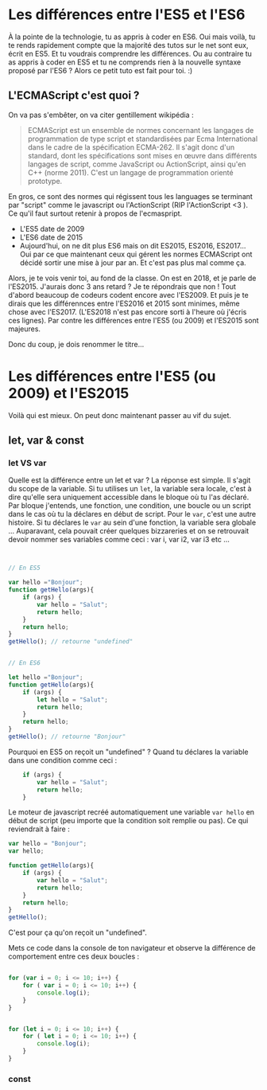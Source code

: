# Les différences entre l'ES5 et l'ES6

À la pointe de la technologie, tu as appris à coder en ES6. Oui mais voilà, tu te rends rapidement compte que la majorité des tutos sur le net sont eux, écrit en ES5. Et tu voudrais comprendre les différences. Ou au contraire tu as appris à coder en ES5 et tu ne comprends rien à la nouvelle syntaxe proposé par l'ES6 ? Alors ce petit tuto est fait pour toi. :) 

## L'ECMAScript c'est quoi ?
On va pas s'embêter, on va citer gentillement wikipédia : 

> ECMAScript est un ensemble de normes concernant les langages de programmation de type script et 
> standardisées par Ecma International dans le cadre de la spécification ECMA-262. Il s'agit donc d'un standard,
> dont les spécifications sont mises en œuvre dans différents  langages de script, comme JavaScript ou ActionScript,
> ainsi qu'en C++ (norme 2011). C'est un langage de programmation orienté  prototype.

En gros, ce sont des normes qui régissent tous les languages se terminant par "script" comme le javascript ou l'ActionScript (RIP l'ActionScript <3 ). Ce qu'il faut surtout retenir à propos de l'ecmaspript.

* L'ES5 date de 2009
* L'ES6 date de 2015
* Aujourd'hui, on ne dit plus ES6 mais on dit ES2015, ES2016, ES2017... Oui par ce que maintenant ceux qui gérent les normes ECMAScript ont décidé sortir une mise à jour par an. Et c'est pas plus mal comme ça.

Alors, je te vois venir toi, au fond de la classe. On est en 2018, et je parle de l'ES2015. J'aurais donc 3 ans retard ? Je te répondrais que non ! Tout d'abord beaucoup de codeurs codent encore avec l'ES2009.  Et puis je te dirais que les différennces entre l'ES2016 et 2015 sont minimes, même chose avec l'ES2017. (L'ES2018 n'est pas encore sorti à l'heure où j'écris ces lignes). Par contre les différences entre l'ES5 (ou 2009) et l'ES2015 sont majeures. 

Donc du coup, je dois renommer le titre...

# Les différences entre l'ES5 (ou 2009) et l'ES2015

Voilà qui est mieux. On peut donc maintenant passer au vif du sujet. 

## let, var & const

### let VS var 

Quelle est la différence entre un let et var ? La réponse est simple. Il s'agit du scope de la variable. Si tu utilises un ```let```, la variable sera locale, c'est à dire qu'elle sera uniquement accessible dans le bloque où tu l'as déclaré. Par bloque j'entends, une fonction, une condition, une boucle ou un script dans le cas où tu la déclares en début de script. Pour le  ```var```, c'est une autre histoire. Si tu déclares le ``` var ``` au sein d'une fonction, la variable sera globale ... Auparavant, cela  pouvait créer quelques bizzareries et on se retrouvait devoir nommer ses variables comme ceci  : var i, var i2, var i3 etc ... 

```javascript


// En ES5

var hello ="Bonjour";
function getHello(args){
	if (args) {
		var hello = "Salut";
		return hello;
	}
	return hello;
}
getHello(); // retourne "undefined"


// En ES6 

let hello ="Bonjour";
function getHello(args){
	if (args) {
		let hello = "Salut";
		return hello;
	}
	return hello;
}
getHello(); // retourne "Bonjour"

```
Pourquoi en ES5 on reçoit un "undefined" ? 
Quand tu déclares la variable dans une condition comme ceci :

```javascript
	if (args) {
		var hello = "Salut";
		return hello;
	}
```
Le moteur de javascript recréé automatiquement une variable ``` var hello ``` en début de script (peu importe que la condition soit remplie ou pas). Ce qui reviendrait à faire  :

```javascript
var hello = "Bonjour";
var hello;

function getHello(args){
	if (args) {
		var hello = "Salut";
		return hello;
	}
	return hello;
}
getHello();

```
C'est pour ça qu'on reçoit un "undefined".

Mets ce code dans la console de ton navigateur et observe la différence de comportement entre ces deux boucles :

```javascript 

for (var i = 0; i <= 10; i++) {
	for ( var i = 0; i <= 10; i++) {
		console.log(i);
	} 
}

```

```javascript 

for (let i = 0; i <= 10; i++) {
	for ( let i = 0; i <= 10; i++) {
		console.log(i);
	} 
}

```

### const 
